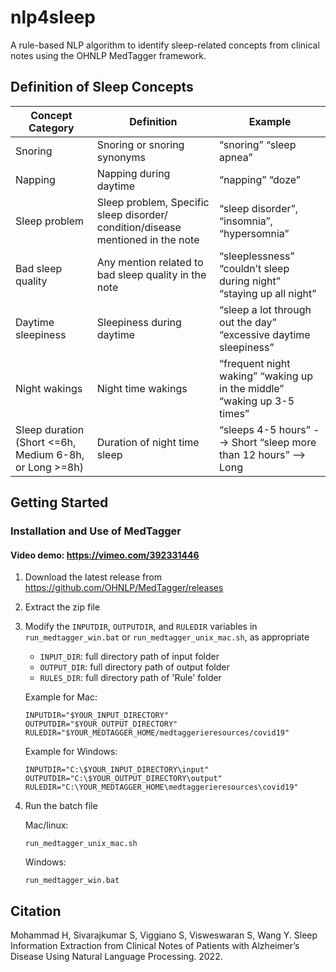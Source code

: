# nlp4sleep
A rule-based NLP algorithm to identify sleep-related concepts from clinical notes using the OHNLP MedTagger framework.

## Definition of Sleep Concepts
|Concept Category|	Definition|	Example|
| --- | --- | --- |
|Snoring |	Snoring or snoring synonyms|	“snoring” “sleep apnea”|
|Napping |	Napping during daytime|	“napping” “doze”|
|Sleep problem |	Sleep problem, Specific sleep disorder/ condition/disease mentioned in the note|	“sleep disorder”, “insomnia”, “hypersomnia”|
|Bad sleep quality |	Any mention related to bad sleep quality in the note|	“sleeplessness” “couldn’t sleep during night” “staying up all night”|
|Daytime sleepiness |	Sleepiness during daytime|	“sleep a lot through out the day” “excessive daytime sleepiness”|
|Night wakings |	Night time wakings|	“frequent night waking” “waking up in the middle” “waking up 3-5 times”|
|Sleep duration (Short <=6h, Medium 6-8h, or Long >=8h)|	Duration of night time sleep|	“sleeps 4-5 hours” --> Short “sleep more than 12 hours” --> Long|

## Getting Started

### Installation and Use of MedTagger
#### Video demo: https://vimeo.com/392331446

1. Download the latest release from https://github.com/OHNLP/MedTagger/releases
2. Extract the zip file
3. Modify the `INPUTDIR`, `OUTPUTDIR`, and `RULEDIR` variables in `run_medtagger_win.bat` or `run_medtagger_unix_mac.sh`, as appropriate
    - `INPUT_DIR`: full directory path of input folder 
    - `OUTPUT_DIR`: full directory path of output folder
    - `RULES_DIR`: full directory path of 'Rule' folder
    
    Example for Mac:
    ```
    INPUTDIR="$YOUR_INPUT_DIRECTORY"
    OUTPUTDIR="$YOUR_OUTPUT_DIRECTORY"
    RULEDIR="$YOUR_MEDTAGGER_HOME/medtaggerieresources/covid19"
    ```
    
    Example for Windows:
    ```
    INPUTDIR="C:\$YOUR_INPUT_DIRECTORY\input"
    OUTPUTDIR="C:\$YOUR_OUTPUT_DIRECTORY\output"
    RULEDIR="C:\YOUR_MEDTAGGER_HOME\medtaggerieresources\covid19"
    ```
    
4. Run the batch file

    Mac/linux: 
    ```
    run_medtagger_unix_mac.sh
    ```
    
    Windows: 
    
    ```
    run_medtagger_win.bat
    ```
    


## Citation
Mohammad H, Sivarajkumar S, Viggiano S, Visweswaran S, Wang Y. Sleep Information Extraction from Clinical Notes of Patients with Alzheimer’s Disease Using Natural Language Processing. 2022.

